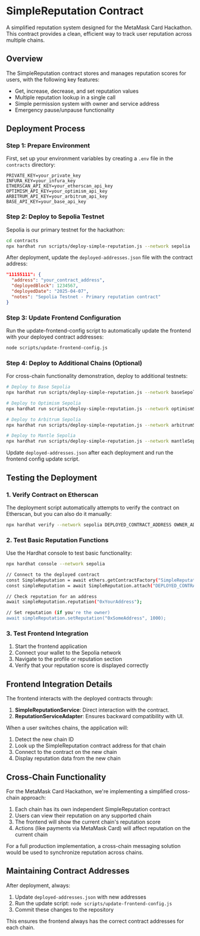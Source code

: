 # SimpleReputation Contract

A simplified reputation system designed for the MetaMask Card Hackathon. This contract provides a clean, efficient way to track user reputation across multiple chains.

## Overview

The SimpleReputation contract stores and manages reputation scores for users, with the following key features:

- Get, increase, decrease, and set reputation values
- Multiple reputation lookup in a single call
- Simple permission system with owner and service address
- Emergency pause/unpause functionality

## Deployment Process

### Step 1: Prepare Environment

First, set up your environment variables by creating a `.env` file in the `contracts` directory:

```
PRIVATE_KEY=your_private_key
INFURA_KEY=your_infura_key
ETHERSCAN_API_KEY=your_etherscan_api_key
OPTIMISM_API_KEY=your_optimism_api_key
ARBITRUM_API_KEY=your_arbitrum_api_key
BASE_API_KEY=your_base_api_key
```

### Step 2: Deploy to Sepolia Testnet

Sepolia is our primary testnet for the hackathon:

```bash
cd contracts
npx hardhat run scripts/deploy-simple-reputation.js --network sepolia
```

After deployment, update the `deployed-addresses.json` file with the contract address:

```json
"11155111": {
  "address": "your_contract_address",
  "deployedBlock": 1234567,
  "deployedDate": "2025-04-07",
  "notes": "Sepolia Testnet - Primary reputation contract"
}
```

### Step 3: Update Frontend Configuration

Run the update-frontend-config script to automatically update the frontend with your deployed contract addresses:

```bash
node scripts/update-frontend-config.js
```

### Step 4: Deploy to Additional Chains (Optional)

For cross-chain functionality demonstration, deploy to additional testnets:

```bash
# Deploy to Base Sepolia
npx hardhat run scripts/deploy-simple-reputation.js --network baseSepolia

# Deploy to Optimism Sepolia
npx hardhat run scripts/deploy-simple-reputation.js --network optimismSepolia

# Deploy to Arbitrum Sepolia
npx hardhat run scripts/deploy-simple-reputation.js --network arbitrumSepolia

# Deploy to Mantle Sepolia
npx hardhat run scripts/deploy-simple-reputation.js --network mantleSepolia
```

Update `deployed-addresses.json` after each deployment and run the frontend config update script.

## Testing the Deployment

### 1. Verify Contract on Etherscan

The deployment script automatically attempts to verify the contract on Etherscan, but you can also do it manually:

```bash
npx hardhat verify --network sepolia DEPLOYED_CONTRACT_ADDRESS OWNER_ADDRESS
```

### 2. Test Basic Reputation Functions

Use the Hardhat console to test basic functionality:

```bash
npx hardhat console --network sepolia

// Connect to the deployed contract
const SimpleReputation = await ethers.getContractFactory("SimpleReputation");
const simpleReputation = await SimpleReputation.attach("DEPLOYED_CONTRACT_ADDRESS");

// Check reputation for an address
await simpleReputation.reputation("0xYourAddress");

// Set reputation (if you're the owner)
await simpleReputation.setReputation("0xSomeAddress", 1000);
```

### 3. Test Frontend Integration

1. Start the frontend application
2. Connect your wallet to the Sepolia network
3. Navigate to the profile or reputation section
4. Verify that your reputation score is displayed correctly

## Frontend Integration Details

The frontend interacts with the deployed contracts through:

1. **SimpleReputationService**: Direct interaction with the contract.
2. **ReputationServiceAdapter**: Ensures backward compatibility with UI.

When a user switches chains, the application will:

1. Detect the new chain ID
2. Look up the SimpleReputation contract address for that chain
3. Connect to the contract on the new chain
4. Display reputation data from the new chain

## Cross-Chain Functionality

For the MetaMask Card Hackathon, we're implementing a simplified cross-chain approach:

1. Each chain has its own independent SimpleReputation contract
2. Users can view their reputation on any supported chain
3. The frontend will show the current chain's reputation score
4. Actions (like payments via MetaMask Card) will affect reputation on the current chain

For a full production implementation, a cross-chain messaging solution would be used to synchronize reputation across chains.

## Maintaining Contract Addresses

After deployment, always:

1. Update `deployed-addresses.json` with new addresses
2. Run the update script: `node scripts/update-frontend-config.js`
3. Commit these changes to the repository

This ensures the frontend always has the correct contract addresses for each chain.
